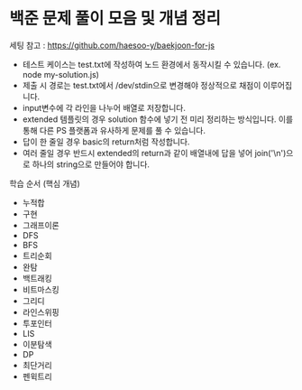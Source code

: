 # 백준 문제 풀이 모음 및 개념 정리

세팅 참고 : https://github.com/haesoo-y/baekjoon-for-js

- 테스트 케이스는 test.txt에 작성하여 노드 환경에서 동작시킬 수 있습니다. (ex. node my-solution.js)
- 제출 시 경로는 test.txt에서 /dev/stdin으로 변경해야 정상적으로 채점이 이루어집니다.
- input변수에 각 라인을 나누어 배열로 저장합니다.
- extended 템플릿의 경우 solution 함수에 넣기 전 미리 정리하는 방식입니다. 이를 통해 다른 PS 플랫폼과 유사하게 문제를 풀 수 있습니다.
- 답이 한 줄일 경우 basic의 return처럼 작성합니다.
- 여러 줄일 경우 반드시 extended의 return과 같이 배열내에 답을 넣어 join('\n')으로 하나의 string으로 만들어야 합니다.

학습 순서 (핵심 개념)
- 누적합
- 구현
- 그래프이론
- DFS
- BFS
- 트리순회
- 완탐
- 백트래킹
- 비트마스킹
- 그리디
- 라인스위핑
- 투포인터
- LIS
- 이분탐색
- DP
- 최단거리
- 펜윅트리
